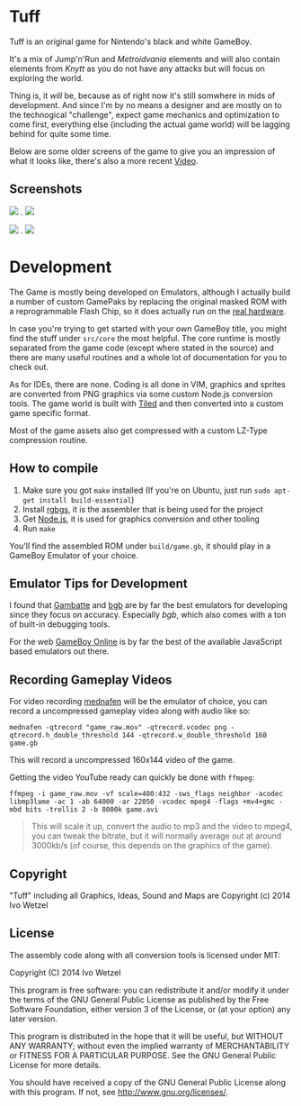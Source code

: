 # Tuff

Tuff is an original game for Nintendo's black and white GameBoy.

It's a mix of Jump'n'Run and *Metroidvania* elements and will also contain elements from *Knytt* as you do not have any attacks but will focus on exploring the world.

Thing is, it *will* be, because as of right now it's still somwhere in mids of development. And since I'm by no means a designer and are mostly on to the technogical "challenge", expect game mechanics and optimization to come first, everything else (including the actual game world) will be lagging behind for quite some time.

Below are some older screens of the game to give you an impression of what it looks like, there's also a more recent [Video](http://www.youtube.com/watch?v=Xdtt6Rsvwag).


## Screenshots

![](http://dl.dropboxusercontent.com/u/2332843/tuff/screen1.png) . ![](http://dl.dropboxusercontent.com/u/2332843/tuff/screen2.png) 

![](http://dl.dropboxusercontent.com/u/2332843/tuff/screen3.png) . ![](http://dl.dropboxusercontent.com/u/2332843/tuff/screen4.png)


# Development

The Game is mostly being developed on Emulators, although I actually build a number of custom GamePaks by replacing the original masked ROM with a reprogrammable Flash Chip, so it does actually run on the [real hardware](http://www.youtube.com/watch?v=yXNEeld8Lq8).

In case you're trying to get started with your own GameBoy title, you might find the stuff under `src/core` the most helpful. The core runtime is mostly separated from the game code (except where stated in the source) and there are many useful routines and a whole lot of documentation for you to check out.

As for IDEs, there are none. Coding is all done in VIM, graphics and sprites are converted from PNG graphics via some custom Node.js conversion tools. The game world is built with [Tiled](http://www.mapeditor.org/) and then converted into a custom game specific format.

Most of the game assets also get compressed with a custom LZ-Type compression routine.


## How to compile

1. Make sure you got `make` installed (If you're on Ubuntu, just run `sudo apt-get install build-essential`)
2. Install [rgbgs](https://github.com/bentley/rgbds), it is the assembler that is being used for the project
3. Get [Node.js](https://nodejs.org), it is used for graphics conversion and other tooling
4. Run `make`

You'll find the assembled ROM under `build/game.gb`, it should play in a GameBoy Emulator of your choice.


## Emulator Tips for Development

I found that [Gambatte](https://github.com/sinamas/gambatte) and [bgb](http://bgb.bircd.org/) are by far the best emulators for developing 
since they focus on accuracy. Especially *bgb*, which also comes with a ton of built-in debugging tools.

For the web [GameBoy Online](https://github.com/grantgalitz/GameBoy-Online) is by far the best of the available JavaScript based emulators out there.

## Recording Gameplay Videos

For video recording [mednafen](http://mednafen.sourceforge.net/) will be the emulator of choice, you can record a 
uncompressed gameplay video along with audio like so:

    mednafen -qtrecord "game_raw.mov" -qtrecord.vcodec png -qtrecord.h_double_threshold 144 -qtrecord.w_double_threshold 160 game.gb

This will record a uncompressed 160x144 video of the game.

Getting the video YouTube ready can quickly be done with `ffmpeg`:

    ffmpeg -i game_raw.mov -vf scale=480:432 -sws_flags neighbor -acodec libmp3lame -ac 1 -ab 64000 -ar 22050 -vcodec mpeg4 -flags +mv4+gmc -mbd bits -trellis 2 -b 8000k game.avi

> This will scale it up, convert the audio to mp3 and the video to mpeg4, you can tweak the bitrate, but it will normally average out at around 3000kb/s (of course, this depends on the graphics of the game).


## Copyright

"Tuff" including all Graphics, Ideas, Sound and Maps are Copyright (c) 2014 Ivo Wetzel


## License

The assembly code along with all conversion tools is licensed under MIT:

Copyright (C) 2014 Ivo Wetzel

This program is free software: you can redistribute it and/or modify
it under the terms of the GNU General Public License as published by
the Free Software Foundation, either version 3 of the License, or
(at your option) any later version.

This program is distributed in the hope that it will be useful,
but WITHOUT ANY WARRANTY; without even the implied warranty of
MERCHANTABILITY or FITNESS FOR A PARTICULAR PURPOSE.  See the
GNU General Public License for more details.

You should have received a copy of the GNU General Public License
along with this program.  If not, see <http://www.gnu.org/licenses/>.

